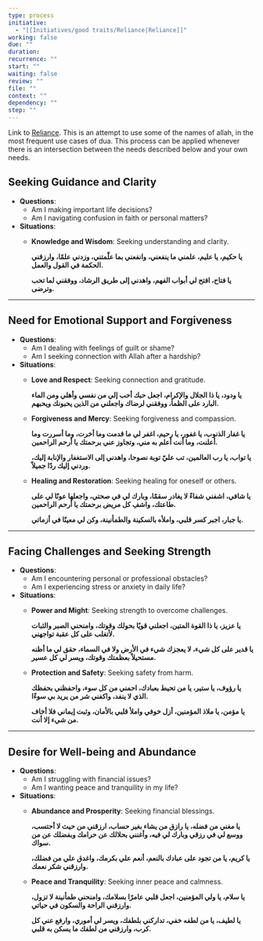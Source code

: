 ```yaml
---
type: process
initiative:
  - "[[Initiatives/good traits/Reliance|Reliance]]"
working: false
due: ""
duration: 
recurrence: ""
start: ""
waiting: false
review: ""
file: ""
context: ""
dependency: ""
step: ""
---
```


Link to [Reliance](Initiatives/good%20traits/Reliance.md). This is an attempt to use some of the names of allah, in the most frequent use cases of dua. This process can be applied whenever there is an intersection between the needs described below and your own needs.

## Seeking Guidance and Clarity

* **Questions**:
  * Am I making important life decisions?
  * Am I navigating confusion in faith or personal matters?
* **Situations**:
  * **Knowledge and Wisdom**: Seeking understanding and clarity.

	**يا حكيم، يا عليم، علمني ما ينفعني، وانفعني بما علّمتني، وزدني علمًا، وارزقني الحكمة في القول والعمل.**

	**يا فتاح، افتح لي أبواب الفهم، واهدني إلى طريق الرشاد، ووفقني لما تحب وترضى.**

---

## Need for Emotional Support and Forgiveness

* **Questions**:
  * Am I dealing with feelings of guilt or shame?
  * Am I seeking connection with Allah after a hardship?
* **Situations**:
  * **Love and Respect**: Seeking connection and gratitude.

	**يا ودود، يا ذا الجلال والإكرام، اجعل حبك أحب إلي من نفسي وأهلي ومن الماء البارد على الظمأ، ووفقني لرضاك واجعلني من الذين يحبونك ويحبهم.**

  * **Forgiveness and Mercy**: Seeking forgiveness and compassion.

	**يا غفار الذنوب، يا غفور، يا رحيم، اغفر لي ما قدمت وما أخرت، وما أسررت وما أعلنت، وما أنت أعلم به مني، وتجاوز عني برحمتك يا أرحم الراحمين.**

	**يا تواب، يا رب العالمين، تب عليّ توبة نصوحا، واهدني إلى الاستغفار والإنابة إليك، وردني إليك ردًا جميلاً.**

  * **Healing and Restoration**: Seeking healing for oneself or others.

	**يا شافي، اشفني شفاءً لا يغادر سقمًا، وبارك لي في صحتي، واجعلها عونًا لي على طاعتك، واشفِ كل مريض برحمتك يا أرحم الراحمين.**

	**يا جبار، اجبر كسر قلبي، واملأه بالسكينة والطمأنينة، وكن لي معينًا في أزماتي.**

---

## Facing Challenges and Seeking Strength

* **Questions**:
  * Am I encountering personal or professional obstacles?
  * Am I experiencing stress or anxiety in daily life?
* **Situations**:
  * **Power and Might**: Seeking strength to overcome challenges.

	**يا عزيز، يا ذا القوة المتين، اجعلني قويًا بحولك وقوتك، وامنحني الصبر والثبات لأتغلب على كل عقبة تواجهني.**

	**يا قدير على كل شيء، لا يعجزك شيء في الأرض ولا في السماء، حقق لي ما أظنه مستحيلاً بعظمتك وقوتك، ويسر لي كل عسير.**

  * **Protection and Safety**: Seeking safety from harm.

	**يا رؤوف، يا ستير، يا من تحيط بعبادك، احمني من كل سوء، واحفظني بحفظك الذي لا ينفد، واكفني شر من يريد بي سوءًا.**

	**يا مؤمن، يا ملاذ المؤمنين، أزل خوفي واملأ قلبي بالأمان، وثبت إيماني فلا أخاف من شيء إلا أنت.**

---

## Desire for Well-being and Abundance

* **Questions**:
  * Am I struggling with financial issues?
  * Am I wanting peace and tranquility in my life?
* **Situations**:
  * **Abundance and Prosperity**: Seeking financial blessings.

	**يا مغني من فضله، يا رازق من يشاء بغير حساب، ارزقني من حيث لا أحتسب، ووسع لي في رزقي وبارك لي فيه، وأغنني بحلالك عن حرامك وبفضلك عن من سواك.**

	**يا كريم، يا من تجود على عبادك بالنعم، أنعم علي بكرمك، واغدق علي من فضلك، وارزقني شكر نعمك.**

  * **Peace and Tranquility**: Seeking inner peace and calmness.

	**يا سلام، يا ولي المؤمنين، اجعل قلبي عامرًا بسلامك، وامنحني طمأنينة لا تزول، وارزقني الراحة والسكون في حياتي.**

	**يا لطيف، يا من لطفه خفي، تداركني بلطفك، ويسر لي أموري، وارفع عني كل كرب، وارزقني من لطفك ما يسكن به قلبي.**
